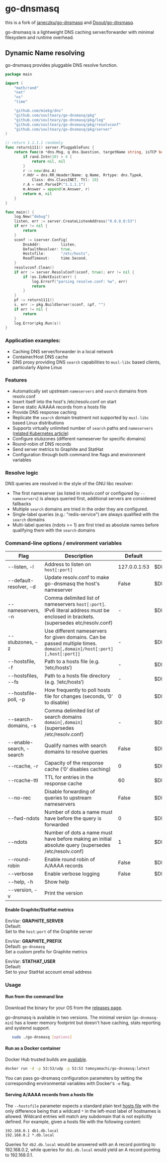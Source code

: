 # go-dnsmasq

this is a fork of [janeczku/go-dnsmasq](https://github.com/janeczku/go-dnsmasq) and [Doout/go-dnsmasq](https://github.com/Doout/go-dnsmasq).

go-dnsmasq is a lightweight DNS caching server/forwarder with minimal filesystem and runtime overhead.

## Dynamic Name resolving

go-dnsmasq provides pluggable DNS resolve function.

```go
package main

import (
	"math/rand"
	"net"
	"os"
	"time"

	"github.com/miekg/dns"
	"github.com/soulteary/go-dnsmasq/pkg"
	"github.com/soulteary/go-dnsmasq/pkg/log"
	"github.com/soulteary/go-dnsmasq/pkg/resolvconf"
	"github.com/soulteary/go-dnsmasq/pkg/server"
)

// return 1.1.1.1 randomly
func return1111() server.PluggableFunc {
	return func(m *dns.Msg, q dns.Question, targetName string, isTCP bool) (*dns.Msg, error) {
		if rand.Intn(10) > 4 {
			return nil, nil
		}
		r := new(dns.A)
		r.Hdr = dns.RR_Header{Name: q.Name, Rrtype: dns.TypeA,
			Class: dns.ClassINET, Ttl: 10}
		r.A = net.ParseIP("1.1.1.1")
		m.Answer = append(m.Answer, r)
		return m, nil
	}
}

func main() {
	log.New("debug")
	listen, err := server.CreateListenAddress("0.0.0.0:53")
	if err != nil {
		return
	}
	sconf := &server.Config{
		DnsAddr:         listen,
		DefaultResolver: true,
		Hostsfile:       "/etc/hosts",
		ReadTimeout:     time.Second,
	}
	resolvconf.Clean()
	if err := server.ResolvConf(sconf, true); err != nil {
		if !os.IsNotExist(err) {
			log.Errorf("parsing resolve.conf: %w", err)
			return
		}
	}
	pf := return1111()
	s, err := pkg.BuildServer(sconf, &pf, "")
	if err != nil {
		return
	}
	log.Error(pkg.Run(s))
}
```

### Application examples:

- Caching DNS server/forwarder in a local network
- Container/Host DNS cache
- DNS proxy providing DNS `search` capabilities to `musl-libc` based clients, particularly Alpine Linux

### Features

* Automatically set upstream `nameservers` and `search` domains from resolv.conf
* Insert itself into the host's /etc/resolv.conf on start
* Serve static A/AAAA records from a hosts file
* Provide DNS response caching
* Replicate the `search` domain treatment not supported by `musl-libc` based Linux distributions
* Supports virtually unlimited number of `search` paths and `nameservers` ([related Kubernetes article](https://github.com/kubernetes/kubernetes/tree/master/cluster/addons/dns#known-issues))
* Configure stubzones (different nameserver for specific domains)
* Round-robin of DNS records
* Send server metrics to Graphite and StatHat
* Configuration through both command line flags and environment variables

### Resolve logic

DNS queries are resolved in the style of the GNU libc resolver:
* The first nameserver (as listed in resolv.conf or configured by `--nameservers`) is always queried first, additional servers are considered fallbacks
* Multiple `search` domains are tried in the order they are configured. 
* Single-label queries (e.g.: "redis-service") are always qualified with the `search` domains
* Multi-label queries (ndots >= 1) are first tried as absolute names before qualifying them with the `search` domains

### Command-line options / environment variables

| Flag                           | Description                                                                   | Default       | Environment vars     |
| ------------------------------ | ----------------------------------------------------------------------------- | ------------- | -------------------- |
| --listen, -l                   | Address to listen on  `host[:port]`                                           | 127.0.0.1:53  | $DNSMASQ_LISTEN      |
| --default-resolver, -d         | Update resolv.conf to make go-dnsmasq the host's nameserver                   | False         | $DNSMASQ_DEFAULT     |
| --nameservers, -n              | Comma delimited list of nameservers `host[:port]`. IPv6 literal address must be enclosed in brackets. (supersedes etc/resolv.conf) | -  | $DNSMASQ_SERVERS     |
| --stubzones, -z                | Use different nameservers for given domains. Can be passed multiple times. `domain[,domain]/host[:port][,host[:port]]`   | -  |$DNSMASQ_STUB        |
| --hostsfile, -f                | Path to a hosts file (e.g. ‘/etc/hosts‘)                                      | -             | $DNSMASQ_HOSTSFILE   |
| --hostsfiles, --fs             | Path to a hosts file directory (e.g. ‘/etc/hosts‘)                            | -             | $DNSMASQ_DIRECTORY_HOSTSFILES   |
| --hostsfile-poll, -p           | How frequently to poll hosts file for changes (seconds, ‘0‘ to disable)       | 0             | $DNSMASQ_POLL        |
| --search-domains, -s           | Comma delimited list of search domains `domain[,domain]` (supersedes /etc/resolv.conf) | -             | $DNSMASQ_SEARCH_DOMAINS      |
| --enable-search, -search       | Qualify names with search domains to resolve queries                          | False         | $DNSMASQ_ENABLE_SEARCH      |
| --rcache, -r                   | Capacity of the response cache (‘0‘ disables caching)                         | 0             | $DNSMASQ_RCACHE      |
| --rcache-ttl                   | TTL for entries in the response cache                                         | 60            | $DNSMASQ_RCACHE_TTL  |
| --no-rec                       | Disable forwarding of queries to upstream nameservers                         | False         | $DNSMASQ_NOREC       |
| --fwd-ndots                    | Number of dots a name must have before the query is forwarded                 | 0 | $DNSMASQ_FWD_NDOTS   |
| --ndots                        | Number of dots a name must have before making an initial absolute query (supersedes /etc/resolv.conf) | 1  | $DNSMASQ_NDOTS |
| --round-robin                  | Enable round robin of A/AAAA records                                          | False         | $DNSMASQ_RR          |
| --verbose                      | Enable verbose logging                                                        | False         | $DNSMASQ_VERBOSE     |
| --help, -h                     | Show help                                                                     |               |                      |
| --version, -v                  | Print the version                                                             |               |                      |

#### Enable Graphite/StatHat metrics

EnvVar: **GRAPHITE_SERVER**  
Default: ` `  
Set to the `host:port` of the Graphite server

EnvVar: **GRAPHITE_PREFIX**  
Default: `go-dnsmasq`  
Set a custom prefix for Graphite metrics

EnvVar: **STATHAT_USER**  
Default: ` `  
Set to your StatHat account email address

### Usage

#### Run from the command line

Download the binary for your OS from the [releases page](https://github.com/soulteary/go-dnsmasq/releases/latest).    

go-dnsmasq is available in two versions. The minimal version (`go-dnsmasq-min`) has a lower memory footprint but doesn't have caching, stats reporting and systemd support.

```sh
   sudo ./go-dnsmasq [options]
```

#### Run as a Docker container

Docker Hub trusted builds are [available](https://hub.docker.com/r/soulteary/go-dnsmasq/).

```sh
docker run -d -p 53:53/udp -p 53:53 tomoyamachi/go-dnsmasq:latest
```

You can pass go-dnsmasq configuration parameters by setting the corresponding environmental variables with Docker's `-e` flag.

#### Serving A/AAAA records from a hosts file
The `--hostsfile` parameter expects a standard plain text [hosts file](https://en.wikipedia.org/wiki/Hosts_(file)) with the only difference being that a wildcard `*` in the left-most label of hostnames is allowed. Wildcard entries will match any subdomain that is not explicitly defined.
For example, given a hosts file with the following content:

```
192.168.0.1 db1.db.local
192.168.0.2 *.db.local
```

Queries for `db2.db.local` would be answered with an A record pointing to 192.168.0.2, while queries for `db1.db.local` would yield an A record pointing to 192.168.0.1.
